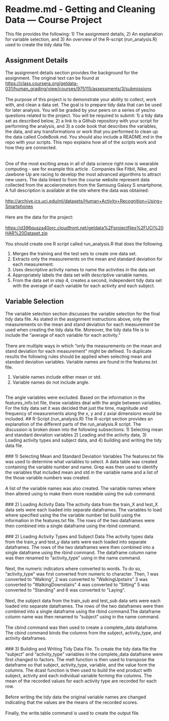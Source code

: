 # Readme.md - Getting and Cleaning Data — Course Project
This file provides the following: 1) The assignment details, 2) An explanation for variable selection, and 3) An overview of the R-script (run_analysis.R) used to create the tidy data file.
## Assignment Details
The assignment details section provides the background for the assignment. The original text can be found at  https://class.coursera.org/getdata-031/human_grading/view/courses/975115/assessments/3/submissions <br />
<br >
The purpose of this project is to demonstrate your ability to collect, work with, and clean a data set. The goal is to prepare tidy data that can be used for later analysis. You will be graded by your peers on a series of yes/no questions related to the project. You will be required to submit: 1) a tidy data set as described below, 2) a link to a Github repository with your script for performing the analysis, and 3) a code book that describes the variables, the data, and any transformations or work that you performed to clean up the data called CodeBook.md. You should also include a README.md in the repo with your scripts. This repo explains how all of the scripts work and how they are connected.<br />  
<br />
One of the most exciting areas in all of data science right now is wearable computing - see for example this article . Companies like Fitbit, Nike, and Jawbone Up are racing to develop the most advanced algorithms to attract new users. The data linked to from the course website represent data collected from the accelerometers from the Samsung Galaxy S smartphone. A full description is available at the site where the data was obtained: <br />
<br />
http://archive.ics.uci.edu/ml/datasets/Human+Activity+Recognition+Using+Smartphones <br /> 
<br />
Here are the data for the project: <br /> 
<br />
https://d396qusza40orc.cloudfront.net/getdata%2Fprojectfiles%2FUCI%20HAR%20Dataset.zip <br />
<br />
You should create one R script called run_analysis.R that does the following.<br />
1. Merges the training and the test sets to create one data set. <br />
2. Extracts only the measurements on the mean and standard deviation for each measurement. <br />
3. Uses descriptive activity names to name the activities in the data set <br />
4. Appropriately labels the data set with descriptive variable names. <br />
5. From the data set in step 4, creates a second, independent tidy data set with the average of each variable for each activity and each subject.

## Variable Selection
The variable selection section discusses the variable selection for the final tidy data file. As stated in the assignment instructions above, only the measurements on the mean and stand deviation for each measurement be used when creating the tidy data file. Moreover, the tidy data file is to include the “average of each variable for each activity.”  <br />
<br />
There are multiple ways in which “only the measurements on the mean and stand deviation for each measurement” might be defined. To duplicate results the following rules should be applied when selecting mean and standard deviation variables. Variable names are found in the features.txt file.<br />
1. Variable names include either mean or std. <br />
2. Variable names do not include angle. <br />
<br />
The angle variables were excluded. Based on the information in the features_info.txt file, these variables deal with the angle between variables. For the tidy data set it was decided that just the time, magnitude and frequency of measurements along the x, y and z axial dimensions would be included.
## R-Script (run_analysis.R)
The R-script section provides an explanation of the different parts of the run_analysis.R script. The discussion is broken down into the following subsections: 1) Selecting mean and standard deviation variables 2) Loading and the activity data, 3) Loading activity types and subject data, and 4) building and writing the tidy data file.<br /><br/>
### 1) Selecting Mean and Standard Deviation Variables
The features.txt file was used to determine what variables to select. A data table was created containing the variable number and name. Grep was then used to identify the variables that included mean and std in the variable name and a list of the those variable numbers was created.<br /><br/>
A list of the variable names was also created. The variable names where then altered using to make them more readable using the sub command.<br /><br/>
### 2) Loading Activity Data
The activity data from the train_X and test_X data sets were each loaded into separate dataframes. The variables to load where specified using the the variable number list build using the information in the features.txt file. The rows of the two dataframes were then combined into a single dataframe using the rbind command.<br /> 
<br />   
### 2) Loading Activity Types and Subject Data
The activity types data from the train_y and test_y data sets were each loaded into separate dataframes. The rows of the two dataframes were then combined into a single dataframe using the rbind command. The dataframe column name was then renamed to “activity_type” using in the name command.<br />
<br />
Next, the numeric indicators where converted to words. To do so, “activity_type” was first converted from numeric to character. Then, 1 was converted to ”Walking”, 2 was converted to "WalkingUpstairs” 3 was converted to ”WalkingDownstairs" 4 was converted to ”Sitting” 5 was converted to "Standing" and 6 was converted to "Laying”.<br />
<br />
Next, the subject data from the train_sub and test_sub data sets were each loaded into separate dataframes. The rows of the two dataframes were then combined into a single dataframe using the rbind command.The dataframe column name was then renamed to “subject” using in the name command.<br />
<br />
The cbind command was then used to create a complete_data dataframe. The cbind command binds the columns from the subject, activity_type, and activity dataframes.<br />
<br />
### 3) Building and Writing Tidy Data File.
To create the tidy data file the “subject” and “activity_type” variables in the complete_data dataframe were first changed to factors. The melt function is then used to transpose the dataframe so that subject, activity_type, variable, and the value form the columns. The dcast function is then used to build the end product with subject, activity and each individual variable forming the columns. The mean of the recorded values for each activity type are recorded for each row.<br /> <br />
Before writing the tidy data the original variable names are changed indicating that the values are the means of the recorded scores.<br /><br />
Finally, the write.table command is used to create the output file.

